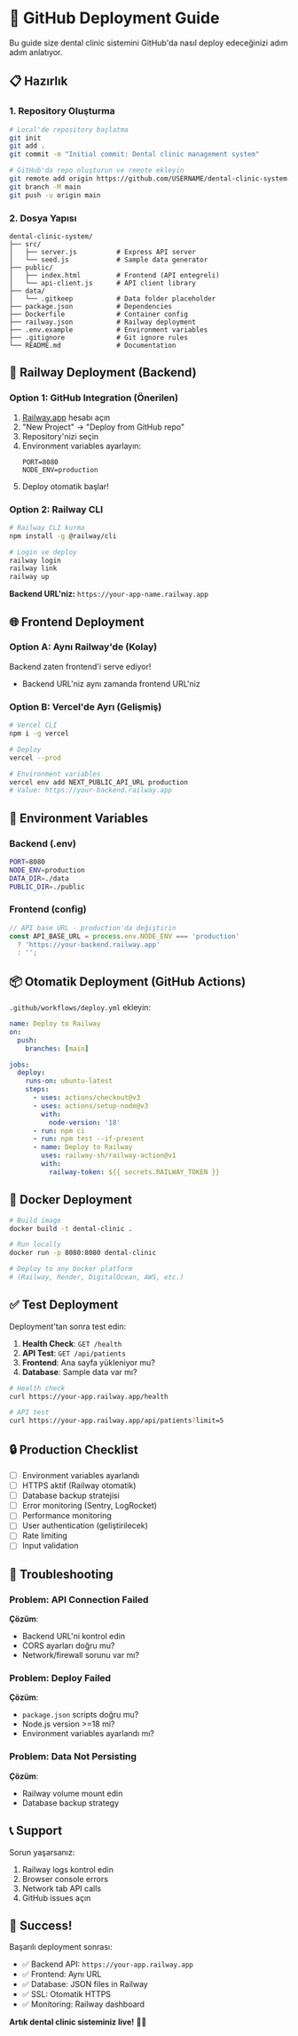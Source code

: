 # 🚀 GitHub Deployment Guide

Bu guide size dental clinic sistemini GitHub'da nasıl deploy edeceğinizi adım adım anlatıyor.

## 📋 Hazırlık

### 1. Repository Oluşturma
```bash
# Local'de repository başlatma
git init
git add .
git commit -m "Initial commit: Dental clinic management system"

# GitHub'da repo oluşturun ve remote ekleyin
git remote add origin https://github.com/USERNAME/dental-clinic-system.git
git branch -M main
git push -u origin main
```

### 2. Dosya Yapısı
```
dental-clinic-system/
├── src/
│   ├── server.js          # Express API server
│   └── seed.js            # Sample data generator
├── public/
│   ├── index.html         # Frontend (API entegreli)
│   └── api-client.js      # API client library
├── data/
│   └── .gitkeep           # Data folder placeholder
├── package.json           # Dependencies
├── Dockerfile             # Container config
├── railway.json           # Railway deployment
├── .env.example           # Environment variables
├── .gitignore             # Git ignore rules
└── README.md              # Documentation
```

## 🚂 Railway Deployment (Backend)

### Option 1: GitHub Integration (Önerilen)
1. [Railway.app](https://railway.app) hesabı açın
2. "New Project" → "Deploy from GitHub repo"
3. Repository'nizi seçin
4. Environment variables ayarlayın:
   ```
   PORT=8080
   NODE_ENV=production
   ```
5. Deploy otomatik başlar!

### Option 2: Railway CLI
```bash
# Railway CLI kurma
npm install -g @railway/cli

# Login ve deploy
railway login
railway link
railway up
```

**Backend URL'niz:** `https://your-app-name.railway.app`

## 🌐 Frontend Deployment

### Option A: Aynı Railway'de (Kolay)
Backend zaten frontend'i serve ediyor!
- Backend URL'niz aynı zamanda frontend URL'niz

### Option B: Vercel'de Ayrı (Gelişmiş)
```bash
# Vercel CLI
npm i -g vercel

# Deploy
vercel --prod

# Environment variables
vercel env add NEXT_PUBLIC_API_URL production
# Value: https://your-backend.railway.app
```

## 🔧 Environment Variables

### Backend (.env)
```bash
PORT=8080
NODE_ENV=production
DATA_DIR=./data
PUBLIC_DIR=./public
```

### Frontend (config)
```javascript
// API base URL - production'da değiştirin
const API_BASE_URL = process.env.NODE_ENV === 'production' 
  ? 'https://your-backend.railway.app'
  : '';
```

## 📦 Otomatik Deployment (GitHub Actions)

`.github/workflows/deploy.yml` ekleyin:

```yaml
name: Deploy to Railway
on:
  push:
    branches: [main]

jobs:
  deploy:
    runs-on: ubuntu-latest
    steps:
      - uses: actions/checkout@v3
      - uses: actions/setup-node@v3
        with:
          node-version: '18'
      - run: npm ci
      - run: npm test --if-present
      - name: Deploy to Railway
        uses: railway-sh/railway-action@v1
        with:
          railway-token: ${{ secrets.RAILWAY_TOKEN }}
```

## 🐳 Docker Deployment

```bash
# Build image
docker build -t dental-clinic .

# Run locally
docker run -p 8080:8080 dental-clinic

# Deploy to any Docker platform
# (Railway, Render, DigitalOcean, AWS, etc.)
```

## ✅ Test Deployment

Deployment'tan sonra test edin:

1. **Health Check**: `GET /health`
2. **API Test**: `GET /api/patients`
3. **Frontend**: Ana sayfa yükleniyor mu?
4. **Database**: Sample data var mı?

```bash
# Health check
curl https://your-app.railway.app/health

# API test
curl https://your-app.railway.app/api/patients?limit=5
```

## 🔒 Production Checklist

- [ ] Environment variables ayarlandı
- [ ] HTTPS aktif (Railway otomatik)
- [ ] Database backup stratejisi
- [ ] Error monitoring (Sentry, LogRocket)
- [ ] Performance monitoring
- [ ] User authentication (geliştirilecek)
- [ ] Rate limiting
- [ ] Input validation

## 🚨 Troubleshooting

### Problem: API Connection Failed
**Çözüm**: 
- Backend URL'ni kontrol edin
- CORS ayarları doğru mu?
- Network/firewall sorunu var mı?

### Problem: Deploy Failed
**Çözüm**:
- `package.json` scripts doğru mu?
- Node.js version >=18 mi?
- Environment variables ayarlandı mı?

### Problem: Data Not Persisting
**Çözüm**:
- Railway volume mount edin
- Database backup strategy

## 📞 Support

Sorun yaşarsanız:
1. Railway logs kontrol edin
2. Browser console errors
3. Network tab API calls
4. GitHub issues açın

## 🎉 Success!

Başarılı deployment sonrası:
- ✅ Backend API: `https://your-app.railway.app`
- ✅ Frontend: Aynı URL
- ✅ Database: JSON files in Railway
- ✅ SSL: Otomatik HTTPS
- ✅ Monitoring: Railway dashboard

**Artık dental clinic sisteminiz live!** 🦷✨